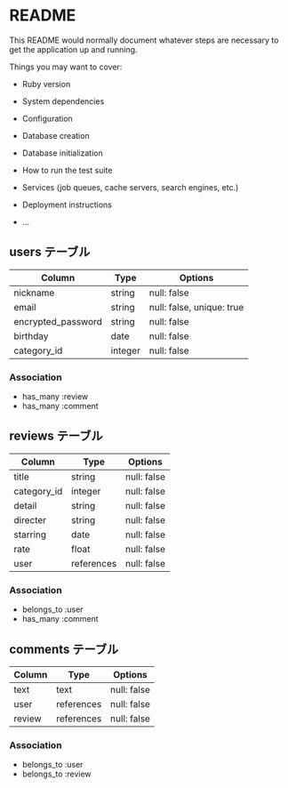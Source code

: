 # README

This README would normally document whatever steps are necessary to get the
application up and running.

Things you may want to cover:

* Ruby version

* System dependencies

* Configuration

* Database creation

* Database initialization

* How to run the test suite

* Services (job queues, cache servers, search engines, etc.)

* Deployment instructions

* ...


## users テーブル
| Column             | Type    | Options                   |
| ------------------ | ------  | -----------               |
| nickname           | string  | null: false               |
| email              | string  | null: false, unique: true |
| encrypted_password | string  | null: false               |
| birthday           | date    | null: false               |
| category_id        | integer | null: false               | 

### Association

- has_many :review
- has_many :comment

## reviews テーブル
| Column             | Type       | Options      |
| ------------------ | ------     | -----------  |
| title              | string     | null: false  |
| category_id        | integer    | null: false  | 
| detail             | string     | null: false  |
| directer           | string     | null: false  |
| starring           | date       | null: false  |
| rate               | float      | null: false  |
| user               | references | null: false  |

### Association

- belongs_to :user
- has_many :comment

## comments テーブル
| Column   | Type       | Options     |
| ---------| ------     | ----------- |
| text     | text       | null: false |
| user     | references | null: false | 
| review   | references | null: false |

### Association

- belongs_to :user
- belongs_to :review